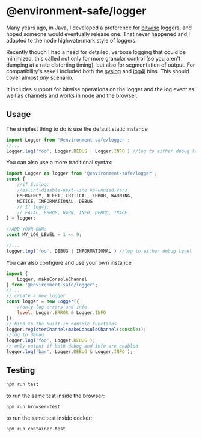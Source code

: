 @environment-safe/logger
========================

Many years ago, in Java, I developed a preference for [bitwise](https://abdulapopoola.com/2016/05/30/understanding-bit-masks/) loggers, and hoped someone would eventually release one. That never happened and I adapted to the node highwatermark style of loggers.

Recently though I had a need for detailed, verbose logging that could be minimized, this called not only for more granular control (so you aren't dumping at a rate distorting timing), but also for segmentation of output. For compatibility's sake I included both the [syslog](https://en.wikipedia.org/wiki/Syslog#Severity_levels) and [log4j](https://en.wikipedia.org/wiki/Log4j) bins. This should cover almost *any* scenario.

It includes support for bitwise operations on the logger and the log event as well as channels and works in node and the browser.

Usage
-----

The simplest thing to do is use the default static instance

```javascript
import Logger from '@environment-safe/logger';
//...
Logger.log('foo', Logger.DEBUG | Logger.INFO ) //log to either debug level
```

You can also use a more traditional syntax:

```javascript
import Logger as logger from '@environment-safe/logger';
const { 
    //if Syslog:
    //eslint-disable-next-line no-unused-vars
    EMERGENCY, ALERT, CRITICAL, ERROR, WARNING, 
    NOTICE, INFORMATIONAL, DEBUG 
    // If log4j: 
    // FATAL, ERROR, WARN, INFO, DEBUG, TRACE
} = logger;

//ADD YOUR OWN:
const MY_LOG_LEVEL = 1 << 9;

//...
logger.log('foo', DEBUG | INFORMATIONAL ) //log to either debug level
```

You can also configure and use your own instance

```javascript
import { 
    Logger, makeConsoleChannel 
} from '@environment-safe/logger';
//...
// create a new logger
const logger = new Logger({
    //only log errors and info
    level: Logger.ERROR & Logger.INFO
});
// bind to the built-in console functions
logger.registerChannel(makeConsoleChannel(console));
//log to debug
logger.log('foo', Logger.DEBUG );
// only output if both debug and info are enabled
logger.log('bar', Logger.DEBUG & Logger.INFO );


```

Testing
-------

```bash
npm run test
```
to run the same test inside the browser:

```bash
npm run browser-test
```
to run the same test inside docker:

```bash
npm run container-test
```
